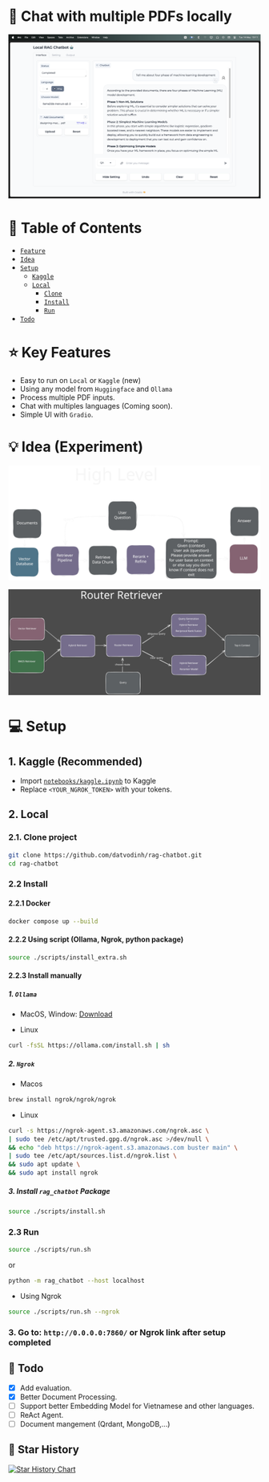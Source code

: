 # 🤖 Chat with multiple PDFs locally

![alt text](assets/demo.png)

# 📖 Table of Contents

- [`Feature`](#⭐️-features)
- [`Idea`](#-idea)
- [`Setup`](#💻-setup)
  - [`Kaggle`](#1-kaggle-recommended)
  - [`Local`](#2-local)
    - [`Clone`](#21-clone-project)
    - [`Install`](#22-install)
    - [`Run`](#23-run)
- [`Todo`](#🎯-todo)

# ⭐️ Key Features

- Easy to run on `Local` or `Kaggle` (new)
- Using any model from `Huggingface` and `Ollama`
- Process multiple PDF inputs.
- Chat with multiples languages (Coming soon).
- Simple UI with `Gradio`.

# 💡 Idea (Experiment)

![](./assets/rag-flow.svg)

![](./assets/retriever.svg)

# 💻 Setup

## 1. Kaggle (Recommended)

- Import [`notebooks/kaggle.ipynb`](notebooks/kaggle.ipynb) to Kaggle
- Replace `<YOUR_NGROK_TOKEN>` with your tokens.

## 2. Local

### 2.1. Clone project

```bash
git clone https://github.com/datvodinh/rag-chatbot.git
cd rag-chatbot
```

### 2.2 Install

#### 2.2.1 Docker

```bash
docker compose up --build
```

#### 2.2.2 Using script (Ollama, Ngrok, python package)

```bash
source ./scripts/install_extra.sh
```

#### 2.2.3 Install manually

##### 1. `Ollama`

- MacOS, Window: [Download](https://ollama.com/)

- Linux

```bash
curl -fsSL https://ollama.com/install.sh | sh
```

##### 2. `Ngrok`

- Macos

```bash
brew install ngrok/ngrok/ngrok
```

- Linux

```bash
curl -s https://ngrok-agent.s3.amazonaws.com/ngrok.asc \
| sudo tee /etc/apt/trusted.gpg.d/ngrok.asc >/dev/null \
&& echo "deb https://ngrok-agent.s3.amazonaws.com buster main" \
| sudo tee /etc/apt/sources.list.d/ngrok.list \
&& sudo apt update \
&& sudo apt install ngrok
```

##### 3. Install `rag_chatbot` Package

```bash
source ./scripts/install.sh
```

### 2.3 Run

```bash
source ./scripts/run.sh
```

or

```bash
python -m rag_chatbot --host localhost
```

- Using Ngrok

```bash
source ./scripts/run.sh --ngrok
```

### 3. Go to: `http://0.0.0.0:7860/` or Ngrok link after setup completed

## 🎯 Todo

- [x] Add evaluation.
- [x] Better Document Processing.
- [ ] Support better Embedding Model for Vietnamese and other languages.
- [ ] ReAct Agent.
- [ ] Document mangement (Qrdant, MongoDB,...)

## 🌟 Star History

[![Star History Chart](https://api.star-history.com/svg?repos=datvodinh/rag-chatbot&type=Date)](https://star-history.com/#datvodinh/rag-chatbot&Date)
